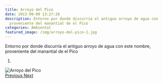 ```yaml
---
title: Arroyo del Pico
date: 2013-09-09 13:27:28
description: Entorno por donde discurría el antiguo arroyo de agua con este nombre,
  proveniente del manantial de el Pico
categories: Ambiental
featured_image: /img/arroyo-del-pico-1.jpg
---
```



Entorno por donde discurría el antiguo arroyo de agua con este nombre, proveniente del manantial de el Pico

<div id="myCarousel" class="carousel slide" df-ride="carousel">
  <!-- Indicators -->
  <ol class="carousel-indicators">
    <li df-target="#myCarousel" df-slide-to="0" class="active"></li>
  </ol>
  <!-- Wrapper for slides -->
  <div class="carousel-inner" role="listbox">
    <div class="item active">
      <img src="/img/arroyo-del-pico-1.jpg" alt="Arroyo del Pico">
    </div>
  <!-- Left and right controls -->
  <a class="left carousel-control" href="#myCarousel" role="button" df-slide="prev">
    <span class="glyphicon glyphicon-chevron-left" aria-hidden="true"></span>
    <span class="sr-only">Previous</span>
  </a>
  <a class="right carousel-control" href="#myCarousel" role="button" df-slide="next">
    <span class="glyphicon glyphicon-chevron-right" aria-hidden="true"></span>
    <span class="sr-only">Next</span>
  </a>
</div>
